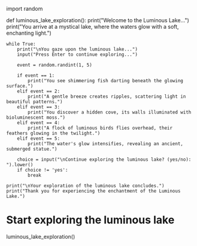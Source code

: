 import random

def luminous_lake_exploration():
    print("Welcome to the Luminous Lake...")
    print("You arrive at a mystical lake, where the waters glow with a soft, enchanting light.")

    while True:
        print("\nYou gaze upon the luminous lake...")
        input("Press Enter to continue exploring...")

        event = random.randint(1, 5)

        if event == 1:
            print("You see shimmering fish darting beneath the glowing surface.")
        elif event == 2:
            print("A gentle breeze creates ripples, scattering light in beautiful patterns.")
        elif event == 3:
            print("You discover a hidden cove, its walls illuminated with bioluminescent moss.")
        elif event == 4:
            print("A flock of luminous birds flies overhead, their feathers glowing in the twilight.")
        elif event == 5:
            print("The water's glow intensifies, revealing an ancient, submerged statue.")

        choice = input("\nContinue exploring the luminous lake? (yes/no): ").lower()
        if choice != 'yes':
            break

    print("\nYour exploration of the luminous lake concludes.")
    print("Thank you for experiencing the enchantment of the Luminous Lake.")

# Start exploring the luminous lake
luminous_lake_exploration()
